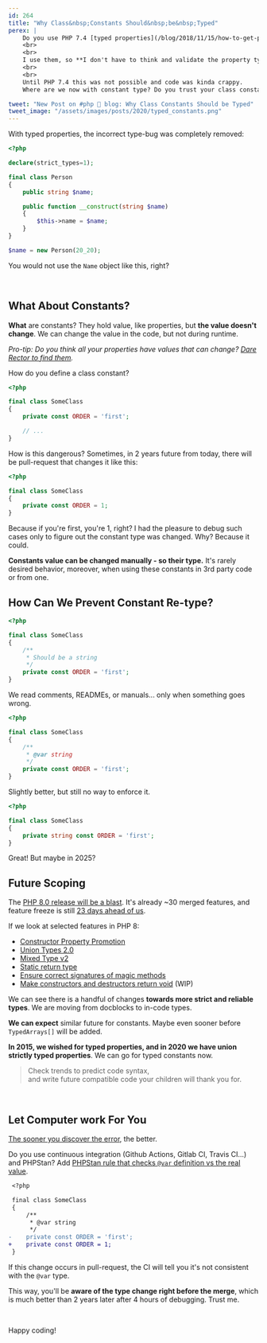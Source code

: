 ```yaml
---
id: 264
title: "Why Class&nbsp;Constants Should&nbsp;be&nbsp;Typed"
perex: |
    Do you use PHP 7.4 [typed properties](/blog/2018/11/15/how-to-get-php-74-typed-properties-to-your-code-in-few-seconds)? Do you know why?
    <br>
    <br>
    I use them, so **I don't have to think and validate the property type** every time. We just know its type or PHP would crash otherwise.
    <br>
    <br>
    Until PHP 7.4 this was not possible and code was kinda crappy.
    Where are we now with constant type? Do you trust your class constants type?

tweet: "New Post on #php 🐘 blog: Why Class Constants Should be Typed"
tweet_image: "/assets/images/posts/2020/typed_constants.png"
---
```


With typed properties, the incorrect type-bug was completely removed:

```php
<?php

declare(strict_types=1);

final class Person
{
    public string $name;

    public function __construct(string $name)
    {
        $this->name = $name;
    }
}
```

```php
$name = new Person(20_20);
```

You would not use the `Name` object like this, right?

<br>

## What About Constants?

**What** are constants? They hold value, like properties, but **the value doesn't change**. We can change the value in the code, but not during runtime.

*Pro-tip: Do you think all your properties have values that can change? [Dare Rector to find them](https://github.com/rectorphp/rector/blob/master/docs/rector_rules_overview.md#changereadonlypropertywithdefaultvaluetoconstantrector).*

How do you define a class constant?

```php
<?php

final class SomeClass
{
    private const ORDER = 'first';

    // ...
}
```

How is this dangerous? Sometimes, in 2 years future from today, there will be pull-request that changes it like this:

```php
<?php

final class SomeClass
{
    private const ORDER = 1;
}
```

Because if you're first, you're 1, right? I had the pleasure to debug such cases only to figure out the constant type was changed. Why? Because it could.

**Constants value can be changed manually - so their type.** It's rarely desired behavior, moreover, when using these constants in 3rd party code or from one.

## How Can We Prevent Constant Re-type?

```php
<?php

final class SomeClass
{
    /**
     * Should be a string
     */
    private const ORDER = 'first';
}
```

We read comments, READMEs, or manuals... only when something goes wrong.

```php
<?php

final class SomeClass
{
    /**
     * @var string
     */
    private const ORDER = 'first';
}
```

Slightly better, but still no way to enforce it.

```php
<?php

final class SomeClass
{
    private string const ORDER = 'first';
}
```

Great! But maybe in 2025?

## Future Scoping

The [PHP 8.0 release will be a blast](https://stitcher.io/blog/new-in-php-8). It's already ~30 merged features, and feature freeze is still [23 days ahead of us](https://thephp.website/en/issue/php8-release-schedule).

If we look at selected features in PHP 8:

- [Constructor Property Promotion](https://wiki.php.net/rfc/constructor_promotion)
- [Union Types 2.0](https://wiki.php.net/rfc/union_types_v2)
- [Mixed Type v2](https://wiki.php.net/rfc/mixed_type_v2)
- [Static return type](https://wiki.php.net/rfc/static_return_type)
- [Ensure correct signatures of magic methods](https://wiki.php.net/rfc/magic-methods-signature)
- [Make constructors and destructors return void](https://wiki.php.net/rfc/make_ctor_ret_void) (WIP)

We can see there is a handful of changes **towards more strict and reliable types**. We are moving from docblocks to in-code types.

**We can expect** similar future for constants. Maybe even sooner before `TypedArrays[]` will be added.

**In 2015, we wished for typed properties, and in 2020 we have union strictly typed properties**. We can go for typed constants now.


<blockquote class="blockquote text-center mt-5 mb-5">
Check trends to predict code syntax,<br>
and write future compatible code your children will thank you for.
</blockquote>

<br>

## Let Computer work For You

[The sooner you discover the error](/blog/2020/01/13/why-is-first-instant-feedback-crucial-to-developers), the better.

Do you use continuous integration (Github Actions, Gitlab CI, Travis CI...) and PHPStan? Add [PHPStan rule that checks `@var` definition vs the real value](https://github.com/symplify/coding-standard#constant-type-must-match-its-value).

```diff
 <?php

 final class SomeClass
 {
     /**
      * @var string
      */
-    private const ORDER = 'first';
+    private const ORDER = 1;
 }
```

If this change occurs in pull-request, the CI will tell you it's not consistent with the `@var` type.

This way, you'll be **aware of the type change right before the merge**, which is much better than 2 years later after 4 hours of debugging. Trust me.

<br>

Happy coding!
